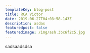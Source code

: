 ```yaml
---
templateKey: blog-post
title: RCA Victor
date: 2019-06-27T04:08:58.143Z
description: asdas
featuredpost: false
featuredimage: /img/ash.3bc6f2c5.jpg
---
```

sadsaadsdsa
